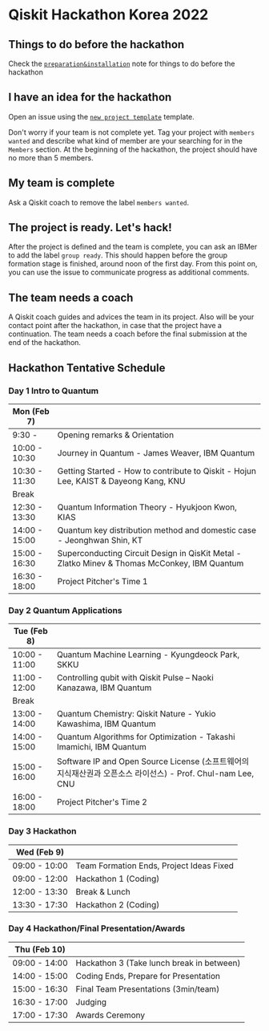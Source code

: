 # Qiskit Hackathon Korea 2022


## Things to do before the hackathon

Check the [`preparation&installation`](preparation%26installation.md) note for things to do before the hackathon

## I have an idea for the hackathon

Open an issue using the [`new project template`](https://github.com/qiskit-community/qiskit-hackathon-korea-21/issues/new?assignees=&labels=members+wanted&template=new-project-template.md&title=Project+name) template.

Don't worry if your team is not complete yet.
Tag your project with `members wanted` and describe what kind of member are your searching for in the `Members` section.
At the beginning of the hackathon, the project should have no more than 5 members.

## My team is complete

Ask a Qiskit coach to remove the label `members wanted`.

## The project is ready. Let's hack!

After the project is defined and the team is complete, you can ask an IBMer to add the label `group ready`. This should happen before the group formation stage is finished, around noon of the first day. From this point on, you can use the issue to communicate progress as additional comments.

## The team needs a coach

A Qiskit coach guides and advices the team in its project.
Also will be your contact point after the hackathon, in case that the project have a continuation.
The team needs a coach before the final submission at the end of the hackathon.


## Hackathon Tentative Schedule
### Day 1 Intro to Quantum
| Mon (Feb 7)    |  |
| -------------- | --------------------------------- |
| 9:30 - | Opening remarks & Orientation|
| 10:00 - 10:30 | Journey in Quantum - James Weaver, IBM Quantum|
| 10:30 - 11:30 | Getting Started - How to contribute to Qiskit - Hojun Lee, KAIST & Dayeong Kang, KNU|
| Break | |
| 12:30 - 13:30 | Quantum Information Theory - Hyukjoon Kwon, KIAS|
| 14:00 - 15:00 | Quantum key distribution method and domestic case - ‪Jeonghwan Shin, KT|
| 15:00 - 16:30 | Superconducting Circuit Design in QisKit Metal - Zlatko Minev & Thomas McConkey, IBM Quantum|
| 16:30 - 18:00 | Project Pitcher's Time 1|

### Day 2 Quantum Applications
| Tue (Feb 8)    |  |
| -------------- | --------------------------------- |
| 10:00 - 11:00 | Quantum Machine Learning -  Kyungdeock Park, SKKU |
| 11:00 - 12:00 | Controlling qubit with Qiskit Pulse – Naoki Kanazawa, IBM Quantum|
| Break | |
| 13:00 - 14:00 | Quantum Chemistry: Qiskit Nature - Yukio Kawashima, IBM Quantum|
| 14:00 - 15:00 | Quantum Algorithms for Optimization - Takashi Imamichi, IBM Quantum|
| 15:00 - 16:00 | Software IP and Open Source License (소프트웨어의 지식재산권과 오픈소스 라이선스) - Prof. Chul-nam Lee, CNU|
| 16:00 - 18:00 | Project Pitcher's Time 2|

### Day 3 Hackathon
| Wed (Feb 9)    |  |
| -------------- | --------------------------------- |
| 09:00 - 10:00 | Team Formation Ends, Project Ideas Fixed|
| 09:00 - 12:00 | Hackathon 1 (Coding) |
| 12:00 - 13:30 | Break & Lunch |
| 13:30 - 17:30 | Hackathon 2 (Coding) |

### Day 4 Hackathon/Final Presentation/Awards
| Thu (Feb 10)    |  |
| -------------- | --------------------------------- |
| 09:00 - 14:00 | Hackathon 3 (Take lunch break in between) |
| 14:00 - 15:00 | Coding Ends, Prepare for Presentation |
| 15:00 - 16:30 | Final Team Presentations (3min/team) |
| 16:30 - 17:00 | Judging|
| 17:00 - 17:30 | Awards Ceremony|
